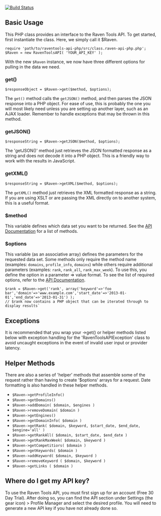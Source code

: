 [![Build Status](https://api.travis-ci.org/stephenyeargin/raventools-api-php.png)](https://api.travis-ci.org/stephenyeargin/raventools-api-php)

## Basic Usage

This PHP class provides an interface to the Raven Tools API. To get started, first instantiate the class. Here, we simply call it $Raven.

    require 'path/to/raventools-api-php/src/class.raven-api-php.php';
    $Raven = new RavenToolsAPI( 'YOUR_API_KEY' );

With the new `$Raven` instance, we now have three different options for pulling in the data we need.

### get()

    $responseObject = $Raven->get($method, $options);

The `get()` method calls the `getJSON()` method, and then parses the JSON response into a PHP object. For ease of use, this is probably the one you will most likely need unless you are setting up another layer, such as an AJAX loader. Remember to handle exceptions that may be thrown in this method.

### getJSON()

    $responseString = $Raven->getJSON($method, $options);

The 'getJSON()' method just retrieves the JSON formatted response as a string and does not decode it into a PHP object. This is a friendly way to work with the results in JavaScript.

### getXML()

    $responseString = $Raven->getXML($method, $options);

The `getXML()` method just retrieves the XML formatted response as a string. If you are using XSLT or are passing the XML directly on to another system, this is a useful format.

### $method

This variable defines which data set you want to be returned. See the [API Documentation](https://api.raventools.com/docs/) for a list of methods.

### $options

This variable (as an associative array) defines the parameters for the requested data set. Some methods only require the method name (examples: `domains`, `profile_info`, `domains`) while others require additional parameters (examples: `rank`, `rank_all`, `rank_max_week`). To use this, you define the option in a parameter => value format. To see the list of required options, refer to the [API Documentation](https://api.raventools.com/docs/).

    $rank = $Raven->get('rank', array('keyword'=>'foo bar','domain'=>'www.example.com','start_date'=>'2013-01-01','end_date'=>'2013-01-31') );
    // $rank now contains a PHP object that can be iterated through to display results`

## Exceptions

It is recommended that you wrap your ->get() or helper methods listed below with exception handling for the 'RavenToolsAPIException' class to avoid uncaught exceptions in the event of invalid user input or provider latency.

## Helper Methods

There are also a series of 'helper' methods that assemble some of the request rather than having to create '$options' arrays for a request. Date formatting is also handled in these helper methods.

* `$Raven->getProfileInfo()`
* `$Raven->getDomains()`
* `$Raven->addDomain( $domain, $engines )`
* `$Raven->removeDomain( $domain )`
* `$Raven->getEngines()`
* `$Raven->getDomainInfo( $domain )`
* `$Raven->getRank( $domain, $keyword, $start_date, $end_date, $engine='all' )`
* `$Raven->getRankAll( $domain, $start_date, $end_date )`
* `$Raven->getRankMaxWeek( $domain, $keyword )`
* `$Raven->getCompetitiors( $domain )`
* `$Raven->getKeywords( $domain )`
* `$Raven->addKeyword( $domain, $keyword )`
* `$Raven->removeKeyword ( $domain, $keyword )`
* `$Raven->getLinks ( $domain )`

## Where do I get my API key?

To use the Raven Tools API, you must first sign up for an account (Free 30 Day Trial). After doing so, you can find the API section under Settings (the gear icon) > Profile Manager and select the desired profile. You will need to generate a new API key if you have not already done so.